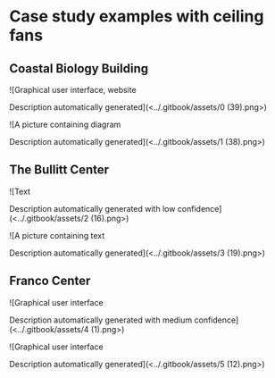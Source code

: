 # Case study examples with ceiling fans

## Coastal Biology Building

![Graphical user interface, website

Description automatically generated](<../.gitbook/assets/0 (39).png>)

![A picture containing diagram

Description automatically generated](<../.gitbook/assets/1 (38).png>)

## The Bullitt Center

![Text

Description automatically generated with low confidence](<../.gitbook/assets/2 (16).png>)

![A picture containing text

Description automatically generated](<../.gitbook/assets/3 (19).png>)

## Franco Center

![Graphical user interface

Description automatically generated with medium confidence](<../.gitbook/assets/4 (1).png>)

![Graphical user interface

Description automatically generated](<../.gitbook/assets/5 (12).png>)
